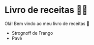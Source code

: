 # Livro de receitas :man_cook:
Olá! Bem vindo ao meu livro de receitas :wave:
 - Strognoff de Frango
 - Pavê
 
 


